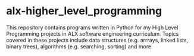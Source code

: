 # alx-higher_level_programming
This repository contains programs written in Python for my High Level Programming projects in ALX software engineering curriculum. Topics covered in these projects include data structures (e.g. arrrays, linked lists, binary trees), algorithms (e.g. searching, sorting) and more.
